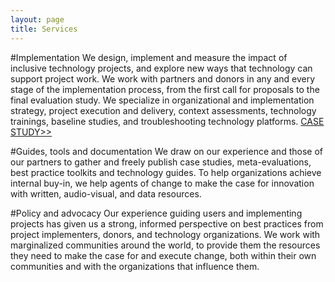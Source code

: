 ```yaml
---
layout: page
title: Services
---
```


#Implementation
We design, implement and measure the impact of inclusive technology projects, and explore new ways that technology can support project work. We work with partners and donors in any and every stage of the implementation process, from the first call for proposals to the final evaluation study. We specialize in organizational and implementation strategy, project execution and delivery, context assessments, technology trainings, baseline studies, and troubleshooting technology platforms. [CASE STUDY>>](#)

#Guides, tools and documentation
We draw on our experience and those of our partners to gather and freely publish case studies, meta-evaluations, best practice toolkits and technology guides. To help organizations achieve internal buy-in, we help agents of change to make the case for innovation with written, audio-visual, and data resources. 

#Policy and advocacy
Our experience guiding users and implementing projects has given us a strong, informed perspective on best practices from project implementers, donors, and technology organizations. We work with marginalized communities around the world, to provide them the resources they need to make the case for and execute change, both within their own communities and with the organizations that influence them. 